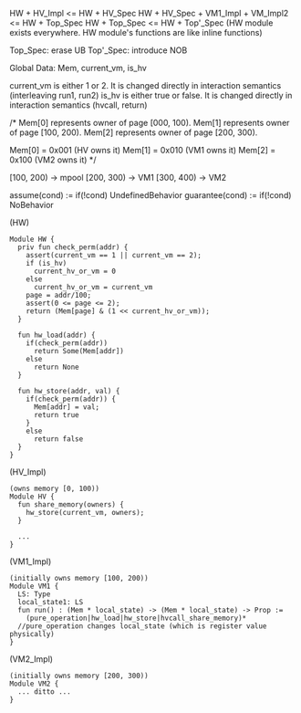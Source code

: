 HW + HV_Impl <= HW + HV_Spec
HW + HV_Spec + VM1_Impl + VM_Impl2 <= HW + Top_Spec
HW + Top_Spec <= HW + Top'_Spec
(HW module exists everywhere. HW module's functions are like inline functions)

Top_Spec: erase UB
Top'_Spec: introduce NOB



Global Data: Mem, current_vm, is_hv

current_vm is either 1 or 2. It is changed directly in interaction semantics (interleaving run1, run2)
is_hv is either true or false. It is changed directly in interaction semantics (hvcall, return)

/*
Mem[0] represents owner of page [000, 100).
Mem[1] represents owner of page [100, 200).
Mem[2] represents owner of page [200, 300).

Mem[0] = 0x001 (HV owns it)
Mem[1] = 0x010 (VM1 owns it)
Mem[2] = 0x100 (VM2 owns it)
*/

[100, 200) -> mpool
[200, 300) -> VM1
[300, 400) -> VM2

assume(cond)    := if(!cond) UndefinedBehavior
guarantee(cond) := if(!cond) NoBehavior



(HW)
```Coq
Module HW {
  priv fun check_perm(addr) {
    assert(current_vm == 1 || current_vm == 2);
    if (is_hv) 
      current_hv_or_vm = 0
    else
      current_hv_or_vm = current_vm
    page = addr/100;
    assert(0 <= page <= 2);
    return (Mem[page] & (1 << current_hv_or_vm));
  }

  fun hw_load(addr) {
    if(check_perm(addr))
      return Some(Mem[addr])
    else 
      return None
  }

  fun hw_store(addr, val) {
    if(check_perm(addr)) {
      Mem[addr] = val;
      return true
    }
    else 
      return false
  }
}
```


(HV_Impl)
```Coq
(owns memory [0, 100))
Module HV {
  fun share_memory(owners) {
    hw_store(current_vm, owners);
  }

  ...
}
```


(VM1_Impl)
```Coq
(initially owns memory [100, 200))
Module VM1 {
  LS: Type
  local_state1: LS
  fun run() : (Mem * local_state) -> (Mem * local_state) -> Prop := 
    (pure_operation|hw_load|hw_store|hvcall_share_memory)*
  //pure_operation changes local_state (which is register value physically)
}
```


(VM2_Impl)
```Coq
(initially owns memory [200, 300))
Module VM2 {
  ... ditto ...
}
```

